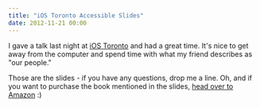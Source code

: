 ```yaml
---
title: "iOS Toronto Accessible Slides"
date: 2012-11-21 00:00
---
```


<import><p>I gave a talk last night at <a href="http://www.meetup.com/iOSToronto/">iOS Toronto</a> and had a great time. It's nice to get away from the computer and spend time with what my friend describes as "our people."</p>
<script async class="speakerdeck-embed" data-id="ee3aa460141e0130e3741231380e9611" data-ratio="1.33333333333333" src="//speakerdeck.com/assets/embed.js"></script><p>Those are the slides - if you have any questions, drop me a line.  Oh, and if you want to purchase the book mentioned in the slides, <a href="http://www.amazon.com/gp/product/1430243686/ref=as_li_ss_tl?ie=UTF8&amp;camp=1789&amp;creative=390957&amp;creativeASIN=1430243686&amp;linkCode=as2&amp;tag=ashfur-20">head over to Amazon</a> :)</p></import>

<!-- more -->


